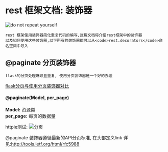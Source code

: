 rest 框架文档: 装饰器
===
![do not repeat yourself](http://7xj431.com1.z0.glb.clouddn.com/10.30.24.png)

    rest 框架使用装饰器简化重复代码的编写,这篇文档将介绍rest框架中的装饰器
    以及如何使用这些装饰器,以下所有的装饰器都可以从<code>rest.decorators</code>命名空间中导入

## @paginate 分页装饰器

    flask的分页处理麻烦且重复, 使用分页装饰器是一个好的办法

[flask分页与使用分页装饰器对比](https://github.com/neo1218/rest/blob/master/doc%2Fcode%2Fpaginate.py)
#### @paginate(Model, per_page)
<strong>Model:</strong> 资源类 <br/>
<strong>per_page:</strong> 每页的数据量 <br/>

httpie测试:
![分页](http://7xj431.com1.z0.glb.clouddn.com/1111png)

@paginate 装饰器遵循最新的API分页标准, 在头部定义link
详见:http://tools.ietf.org/html/rfc5988
